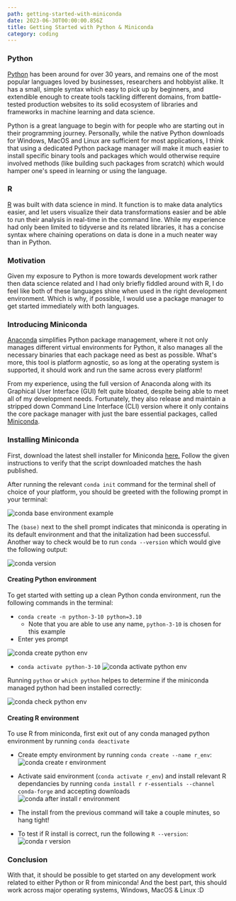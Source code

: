 ```yaml
---
path: getting-started-with-miniconda
date: 2023-06-30T00:00:00.856Z
title: Getting Started with Python & Miniconda
category: coding
---
```


### Python

[Python](https://www.python.org/about/) has been around for over 30 years, and remains one of the most popular
languages loved by businesses, researchers and hobbyist alike. It has a small,
simple syntax which easy to pick up by beginners, and extendible enough to create
tools tackling different domains, from battle-tested production websites to its
solid ecosystem of libraries and frameworks in machine learning and data science.

Python is a great language to begin with for people who are starting out in their
programming journey. Personally, while the native Python downloads for Windows, MacOS
and Linux are sufficient for most applications, I think that using a dedicated Python
package manager will make it much easier to install specific binary tools and
packages which would otherwise require involved methods (like building such packages
from scratch) which would hamper one's speed in learning or using the language.

### R

[R](https://www.r-project.org) was built with data science in mind. It function
is to make data analytics easier, and let users visualize their data transformations
easier and be able to run their analysis in real-time in the command line.
While my experience had only been limited to tidyverse and its related libraries,
it has a concise syntax where chaining operations on data is done in a much neater
way than in Python.

### Motivation

Given my exposure to Python is more towards development work rather then data science
related and I had only briefly fiddled around with R, I do feel like both of these
languages shine when used in the right development environment. Which is why, if
possible, I would use a package manager to get started immediately with both languages.

### Introducing Miniconda

[Anaconda](http://anaconda.com) simplifies Python package management, where it not only
manages different virtual environments for Python, it also manages all the necessary
binaries that each package need as best as possible. What's more, this tool is
platform agnostic, so as long at the operating system is supported, it should work
and run the same across every platform!

From my experience, using the full version of Anaconda along with its Graphical User
Interface (GUI) felt quite bloated, despite being able to meet all of my development needs.
Fortunately, they also release and maintain a stripped down Command Line Interface (CLI)
version where it only contains the core package manager with just the bare essential packages,
called [Miniconda](https://docs.conda.io/en/latest/miniconda.html).

### Installing Miniconda

First, download the latest shell installer for Miniconda [here.](https://docs.conda.io/en/latest/miniconda.html#latest-miniconda-installer-links)
Follow the given instructions to verify that the script downloaded matches the hash published.

After running the relevant `conda init` command for the terminal shell of choice
of your platform, you should be greeted with the following prompt in your terminal:

![conda base environment example](../images/getting-started-with-miniconda/miniconda-base.png)

The `(base)` next to the shell prompt indicates that miniconda is operating in its
default environment and that the initalization had been successful. Another way to
check would be to run `conda --version` which would give the following output:

![conda version](../images/getting-started-with-miniconda/miniconda-version.png)

#### Creating Python environment

To get started with setting up a clean Python conda environment, run the following
commands in the terminal:

- `conda create -n python-3-10 python=3.10`
  - Note that you are able to use any name, `python-3-10` is chosen for this example
- Enter yes prompt

![conda create python env](../images/getting-started-with-miniconda/miniconda-create-python-env.png)

- `conda activate python-3-10`
  ![conda activate python env](../images/getting-started-with-miniconda/miniconda-activate-python-env.png)

Running `python` or `which python` helpes to determine if the miniconda managed
python had been installed correctly:

![conda check python env](../images/getting-started-with-miniconda/miniconda-check-python-env.png)

#### Creating R environment

To use R from miniconda, first exit out of any conda managed python environment
by running `conda deactivate`

- Create empty environment by running `conda create --name r_env`:
  ![conda create r environment](../images/getting-started-with-miniconda/miniconda-create-r.png)

- Activate said environment (`conda activate r_env`) and install relevant R dependancies by running `conda install r r-essentials --channel conda-forge` and accepting downloads
  ![conda after install r environment](../images/getting-started-with-miniconda/miniconda-after-install-r.png)

- The install from the previous command will take a couple minutes, so hang tight!

- To test if R install is correct, run the following `R --version`: ![conda r version](../images/getting-started-with-miniconda/miniconda-r-version.png)


### Conclusion

With that, it should be possible to get started on any development work related to either
Python or R from miniconda! And the best part, this should work across major operating systems,
Windows, MacOS & Linux :D
